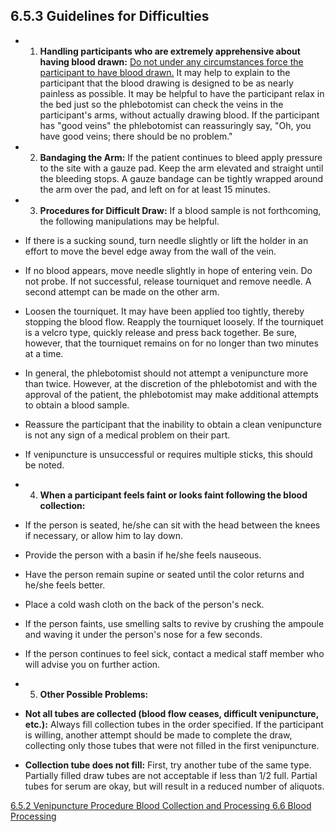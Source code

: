 ## 6.5.3 Guidelines for Difficulties

* 1. **Handling participants who are extremely apprehensive about having blood drawn:**  <u>Do not under any circumstances force the participant to have blood drawn.</u>  It may help to explain to the participant that the blood drawing is designed to be as nearly painless as possible.  It may be helpful to have the participant relax in the bed just so the phlebotomist can check the veins in the participant's arms, without actually drawing blood.  If the participant has "good veins" the phlebotomist can reassuringly say, "Oh, you have good veins; there should be no problem."
* 2. **Bandaging the Arm:**  If the patient continues to bleed apply pressure to the site with a gauze pad.  Keep the arm elevated and straight until the bleeding stops.  A gauze bandage can be tightly wrapped around the arm over the pad, and left on for at least 15 minutes.
* 3. **Procedures for Difficult Draw:** If a blood sample is not forthcoming, the following manipulations may be helpful.

 * If there is a sucking sound, turn needle slightly or lift the holder in an effort to move the bevel edge away from the wall of the vein.
 * If no blood appears, move needle slightly in hope of entering vein.  Do not probe.  If not successful, release tourniquet and remove needle.  A second attempt can be made on the other arm.
 * Loosen the tourniquet.  It may have been applied too tightly, thereby stopping the blood flow.  Reapply the tourniquet loosely.  If the tourniquet is a velcro type, quickly release and press back together.  Be sure, however, that the tourniquet remains on for no longer than two minutes at a time.
 * In general, the phlebotomist should not attempt a venipuncture more than twice.  However, at the discretion of the phlebotomist and with the approval of the   patient, the phlebotomist may make additional attempts to obtain a blood sample.
 * Reassure the participant that the inability to obtain a clean venipuncture is not any sign of a medical problem on their part.
 * If venipuncture is unsuccessful or requires multiple sticks, this should be noted.

* 4. **When a participant feels faint or looks faint following the blood collection:**

 * If the person is seated, he/she can sit with the head between the knees if necessary, or allow him to lay down.
 * Provide the person with a basin if he/she feels nauseous.
 * Have the person remain supine or seated until the color returns and he/she feels better.
 * Place a cold wash cloth on the back of the person's neck.
 * If the person faints, use smelling salts to revive by crushing the ampoule and waving it under the person's nose for a few seconds.
 * If the person continues to feel sick, contact a medical staff member who will advise you on further action.
* 5. **Other Possible Problems:**
 * **Not all tubes are collected (blood flow ceases, difficult venipuncture, etc.):** Always fill collection tubes in the order specified.  If the participant is willing, another attempt should be made to complete the draw, collecting only those tubes that were not filled in the first venipuncture.
 * **Collection tube does not fill:** First, try another tube of the same type.  Partially filled draw tubes are not acceptable if less than 1/2 full.  Partial tubes for serum are okay, but will result in a reduced number of aliquots.


<div class="center">
<div class="btn-group">
  <a href=":pages_path:/manuals/blood-collection-processing/6-05-02-venipuncture-procedure.md" class="btn btn-default">
    <span class="glyphicon glyphicon-chevron-left"></span>
    6.5.2 Venipuncture Procedure
  </a>

  <a href=":pages_path:/manuals/blood-collection-processing" class="btn btn-default">
    <span class="glyphicon glyphicon-chevron-up"></span>
    Blood Collection and Processing
  </a>

  <a href=":pages_path:/manuals/blood-collection-processing/6-06-01-overview.md" class="btn btn-success">
    6.6 Blood Processing
    <span class="glyphicon glyphicon-chevron-right"></span>
  </a>
</div>
</div>
